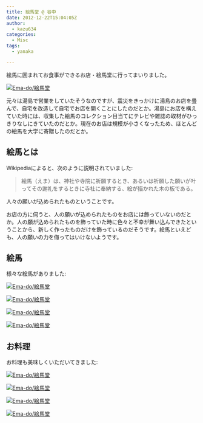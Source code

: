 ```yaml
---
title: 絵馬堂 @ 谷中
date: 2012-12-22T15:04:05Z
author:
  - kazu634
categories:
  - Misc
tags:
  - yanaka

---
```

絵馬に囲まれてお食事ができるお店・絵馬堂に行ってまいりました。

<a href="http://www.flickr.com/photos/42332031@N02/8276594378/in/photostream" onclick="__gaTracker('send', 'event', 'outbound-article', 'http://www.flickr.com/photos/42332031@N02/8276594378/in/photostream', '');" class="dpad-flickr-img" title="Ema-do/絵馬堂"><img class="aligncenter" src="http://farm9.staticflickr.com/8207/8276594378_cbc4acf8b9_z.jpg" alt="Ema-do/絵馬堂" /></a>

元々は湯島で営業をしていたそうなのですが、震災をきっかけに湯島のお店を畳んで、自宅を改造して自宅でお店を開くことにしたのだとか。湯島にお店を構えていた時には、収集した絵馬のコレクション目当てにテレビや雑誌の取材がひっきりなしにきていたのだとか。現在のお店は規模が小さくなったため、ほとんどの絵馬を大学に寄贈したのだとか。

<!--more-->

## 絵馬とは

Wikipediaによると、次のように説明されていました:

> 絵馬（えま）は、神社や寺院に祈願するとき、あるいは祈願した願いが叶ってその謝礼をするときに寺社に奉納する、絵が描かれた木の板である。

人々の願いが込められたものということです。

お店の方に伺うと、人の願いが込められたものをお店には飾っていないのだとか。人の願が込められたものを飾っていた時に色々と不幸が舞い込んできたということから、新しく作ったものだけを飾っているのだそうです。絵馬といえども、人の願いの力を侮ってはいけないようです。

## 絵馬

様々な絵馬がありました:

<a href="http://www.flickr.com/photos/42332031@N02/8276599410/in/photostream" onclick="__gaTracker('send', 'event', 'outbound-article', 'http://www.flickr.com/photos/42332031@N02/8276599410/in/photostream', '');" class="dpad-flickr-img" title="Ema-do/絵馬堂"><img class="aligncenter" src="http://farm9.staticflickr.com/8360/8276599410_49e44451bd.jpg" alt="Ema-do/絵馬堂" /></a>

<a href="http://www.flickr.com/photos/42332031@N02/8276599684/in/photostream" onclick="__gaTracker('send', 'event', 'outbound-article', 'http://www.flickr.com/photos/42332031@N02/8276599684/in/photostream', '');" class="dpad-flickr-img" title="Ema-do/絵馬堂"><img class="aligncenter" src="http://farm9.staticflickr.com/8494/8276599684_c0b898f328.jpg" alt="Ema-do/絵馬堂" /></a>

<a href="http://www.flickr.com/photos/42332031@N02/8276599920/in/photostream" onclick="__gaTracker('send', 'event', 'outbound-article', 'http://www.flickr.com/photos/42332031@N02/8276599920/in/photostream', '');" class="dpad-flickr-img" title="Ema-do/絵馬堂"><img class="aligncenter" src="http://farm9.staticflickr.com/8485/8276599920_0367ebc067.jpg" alt="Ema-do/絵馬堂" /></a>

<a href="http://www.flickr.com/photos/42332031@N02/8275538293/in/photostream" onclick="__gaTracker('send', 'event', 'outbound-article', 'http://www.flickr.com/photos/42332031@N02/8275538293/in/photostream', '');" class="dpad-flickr-img" title="Ema-do/絵馬堂"><img class="aligncenter" src="http://farm9.staticflickr.com/8202/8275538293_2d2f5e267b.jpg" alt="Ema-do/絵馬堂" /></a>

## お料理

お料理も美味しくいただいてきました:

<a href="http://www.flickr.com/photos/42332031@N02/8276595614/in/photostream" onclick="__gaTracker('send', 'event', 'outbound-article', 'http://www.flickr.com/photos/42332031@N02/8276595614/in/photostream', '');" class="dpad-flickr-img" title="Ema-do/絵馬堂"><img class="aligncenter" src="http://farm9.staticflickr.com/8211/8276595614_cd62b765ca.jpg" alt="Ema-do/絵馬堂" /></a>

<a href="http://www.flickr.com/photos/42332031@N02/8276595830/in/photostream" onclick="__gaTracker('send', 'event', 'outbound-article', 'http://www.flickr.com/photos/42332031@N02/8276595830/in/photostream', '');" class="dpad-flickr-img" title="Ema-do/絵馬堂"><img class="aligncenter" src="http://farm9.staticflickr.com/8219/8276595830_7bc5b9c4dc.jpg" alt="Ema-do/絵馬堂" /></a>

<a href="http://www.flickr.com/photos/42332031@N02/8276596018/in/photostream" onclick="__gaTracker('send', 'event', 'outbound-article', 'http://www.flickr.com/photos/42332031@N02/8276596018/in/photostream', '');" class="dpad-flickr-img" title="Ema-do/絵馬堂"><img class="aligncenter" src="http://farm9.staticflickr.com/8060/8276596018_bd767be978.jpg" alt="Ema-do/絵馬堂" /></a>

<a href="http://www.flickr.com/photos/42332031@N02/8275535347/in/photostream" onclick="__gaTracker('send', 'event', 'outbound-article', 'http://www.flickr.com/photos/42332031@N02/8275535347/in/photostream', '');" class="dpad-flickr-img" title="Ema-do/絵馬堂"><img class="aligncenter" src="http://farm9.staticflickr.com/8066/8275535347_298d6b9569.jpg" alt="Ema-do/絵馬堂" /></a>
